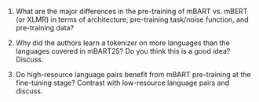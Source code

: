 1. What are the major differences in the pre-training of mBART vs. mBERT (or XLMR) in terms of architecture, pre-training task/noise function, and pre-training data?


2. Why did the authors learn a tokenizer on more languages than the languages covered in mBART25? Do you think this is a good idea? Discuss.

3. Do high-resource language pairs benefit from mBART pre-training at the fine-tuning stage? Contrast with low-resource language pairs and discuss.
